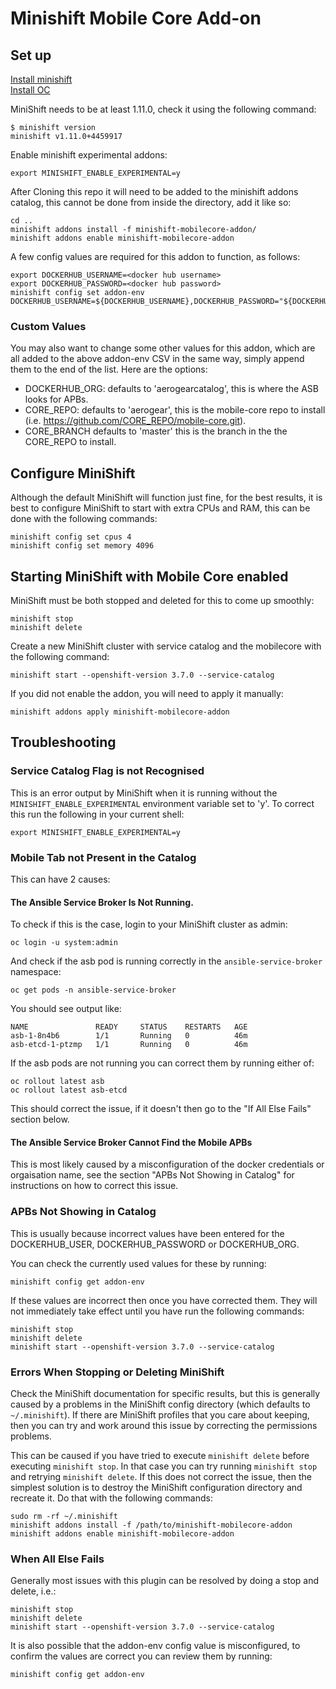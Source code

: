 # Minishift Mobile Core Add-on

## Set up
[Install minishift](https://docs.openshift.org/latest/minishift/getting-started/installing.html)  
[Install OC](https://docs.openshift.org/latest/cli_reference/get_started_cli.html#installing-the-cli)

MiniShift needs to be at least 1.11.0, check it using the following command:
```
$ minishift version
minishift v1.11.0+4459917
```

Enable minishift experimental addons:
```
export MINISHIFT_ENABLE_EXPERIMENTAL=y
```

After Cloning this repo it will need to be added to the minishift addons catalog, this cannot be done from inside the directory, add it like so:
```
cd ..
minishift addons install -f minishift-mobilecore-addon/
minishift addons enable minishift-mobilecore-addon
```

A few config values are required for this addon to function, as follows:
```
export DOCKERHUB_USERNAME=<docker hub username>
export DOCKERHUB_PASSWORD=<docker hub password>
minishift config set addon-env DOCKERHUB_USERNAME=${DOCKERHUB_USERNAME},DOCKERHUB_PASSWORD="${DOCKERHUB_PASSWORD}"
```

### Custom Values
You may also want to change some other values for this addon, which are all added to the above addon-env CSV in the same way, simply append them to the end of the list. Here are the options:
- DOCKERHUB_ORG: defaults to 'aerogearcatalog', this is where the ASB looks for APBs.
- CORE_REPO: defaults to 'aerogear', this is the mobile-core repo to install (i.e. https://github.com/CORE_REPO/mobile-core.git).
- CORE_BRANCH defaults to 'master' this is the branch in the the CORE_REPO to install.

## Configure MiniShift
Although the default MiniShift will function just fine, for the best results, it is best to configure MiniShift to start with extra CPUs and RAM, this can be done with the following commands:
```
minishift config set cpus 4
minishift config set memory 4096
```

## Starting MiniShift with Mobile Core enabled
MiniShift must be both stopped and deleted for this to come up smoothly:
```
minishift stop
minishift delete
```

Create a new MiniShift cluster with service catalog and the mobilecore with the following command:
```
minishift start --openshift-version 3.7.0 --service-catalog
```

If you did not enable the addon, you will need to apply it manually:
```
minishift addons apply minishift-mobilecore-addon
```

## Troubleshooting

### Service Catalog Flag is not Recognised
This is an error output by MiniShift when it is running without the `MINISHIFT_ENABLE_EXPERIMENTAL` environment variable set to 'y'. To correct this run the following in your current shell:
```
export MINISHIFT_ENABLE_EXPERIMENTAL=y
```

### Mobile Tab not Present in the Catalog
This can have 2 causes:

#### The Ansible Service Broker Is Not Running.
To check if this is the case, login to your MiniShift cluster as admin:
```
oc login -u system:admin
```

And check if the asb pod is running correctly in the `ansible-service-broker` namespace:
```
oc get pods -n ansible-service-broker
```

You should see output like:
```
NAME               READY     STATUS    RESTARTS   AGE
asb-1-8n4b6        1/1       Running   0          46m
asb-etcd-1-ptzmp   1/1       Running   0          46m
```

If the asb pods are not running you can correct them by running either of:
```
oc rollout latest asb
oc rollout latest asb-etcd
```

This should correct the issue, if it doesn't then go to the "If All Else Fails" section below.

#### The Ansible Service Broker Cannot Find the Mobile APBs
This is most likely caused by a misconfiguration of the docker credentials or orgaisation name, see the section "APBs Not Showing in Catalog" for instructions on how to correct this issue.

### APBs Not Showing in Catalog
This is usually because incorrect values have been entered for the DOCKERHUB_USER, DOCKERHUB_PASSWORD or DOCKERHUB_ORG.

You can check the currently used values for these by running:
```
minishift config get addon-env
```

If these values are incorrect then once you have corrected them. They will not immediately take effect until you have run the following commands:
```
minishift stop
minishift delete
minishift start --openshift-version 3.7.0 --service-catalog
```

### Errors When Stopping or Deleting MiniShift
Check the MiniShift documentation for specific results, but this is generally caused by a problems in the MiniShift config directory (which defaults to `~/.minishift`). If there are MiniShift profiles that you care about keeping, then you can try and work around this issue by correcting the permissions problems. 

This can be caused if you have tried to execute `minishift delete` before executing `minishift stop`. In that case you can try running `minishift stop` and retrying `minishift delete`. If this does not correct the issue, then the simplest solution is to destroy the MiniShift configuration directory and recreate it. Do that with the following commands:
```
sudo rm -rf ~/.minishift
minishift addons install -f /path/to/minishift-mobilecore-addon
minishift addons enable minishift-mobilecore-addon
```

### When All Else Fails
Generally most issues with this plugin can be resolved by doing a stop and delete, i.e.:
```
minishift stop
minishift delete
minishift start --openshift-version 3.7.0 --service-catalog
```

It is also possible that the addon-env config value is misconfigured, to confirm the values are correct you can review them by running:
```
minishift config get addon-env
```